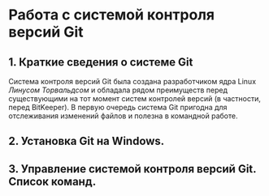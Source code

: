 # Работа с системой контроля версий Git

## 1. Краткие сведения о системе Git

Система контроля версий Git была создана разработчиком ядра Linux *Линусом Торвальдсом* и обладала рядом преимуществ перед существующими на тот момент систем контролей версий (в частности, перед BitKeeper). В первую очередь система Git пригодна для отслеживания изменений файлов и полезна в командной работе.

## 2. Установка Git на Windows.

## 3. Управление системой контроля версий Git. Список команд.

